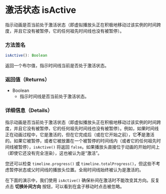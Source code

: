 # 激活状态 isActive

指示动画是否当前处于激活状态（即虚拟播放头正在积极地移动过该实例的时间跨度，并且它没有被暂停，它的任何祖先时间线也没有被暂停）。

### 方法签名

```typescript
isActive(): Boolean
```

返回一个布尔值，指示时间线当前是否处于激活状态。

### 返回值（Returns）

- Boolean
  - 指示时间线是否当前处于激活状态。

### 详细信息（Details）

指示动画是否当前处于激活状态（即虚拟播放头正在积极地移动过该实例的时间跨度，并且它没有被暂停，它的任何祖先时间线也没有被暂停）。例如，如果时间线正在动画过程中，它是激活的，但在它完成后（或在它开始之前），它**不**是激活的。如果它被暂停，或者它被放置在一个被暂停的时间线内（或者它的任何祖先时间线被暂停），`isActive()` 将返回 `false`。如果播放头直接位于动画的开始时间上（即使它还没有完全渲染），这也被认为是“激活”。

您还可以检查 `timeline.progress()` 或 `timeline.totalProgress()`，但这些不考虑暂停状态或父时间线的播放头位置。全局时间线始终被认为是激活的。

在下面的演示中，我们使用 `isActive()` 确保补间在激活时不能改变其方向。反复点击 **切换补间方向** 按钮，可以看到在盒子移动时点击被忽略。

<MyIframe height="300" style="width: 100%;" scrolling="no" title="check isActive()" src="https://codepen.io/2235762265/embed/myJbxbW?default-tab=result&theme-id=41164" frameborder="no" loading="lazy" allowtransparency="true" allowfullscreen="true">
</MyIframe>
